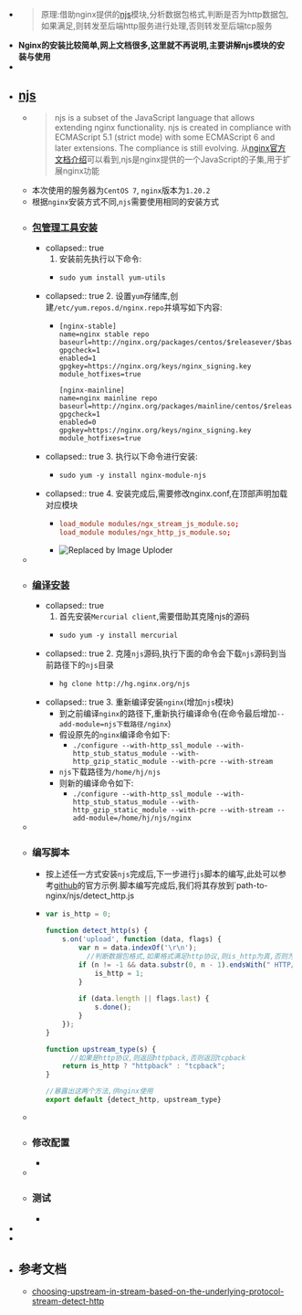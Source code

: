- > 原理:借助nginx提供的[njs](https://nginx.org/en/docs/njs/install.html)模块,分析数据包格式,判断是否为http数据包,如果满足,则转发至后端http服务进行处理,否则转发至后端tcp服务
- **Nginx的安装比较简单,网上文档很多,这里就不再说明,主要讲解njs模块的安装与使用**
-
- ## [njs](https://nginx.org/en/docs/njs/)
	- > njs is a subset of the JavaScript language that allows extending nginx functionality. njs is created in compliance with ECMAScript 5.1 (strict mode) with some ECMAScript 6 and later extensions. The compliance is still evolving.
	  从[nginx官方文档介绍](https://nginx.org/en/docs/njs/)可以看到,njs是nginx提供的一个JavaScript的子集,用于扩展nginx功能
	- 本次使用的服务器为`CentOS 7`, `nginx`版本为`1.20.2`
	- 根据`nginx`安装方式不同,`njs`需要使用相同的安装方式
	- ### [包管理工具安装](https://nginx.org/en/docs/njs/install.html#install_package)
		- collapsed:: true
		  1. 安装前先执行以下命令:
			- ```shell
			  sudo yum install yum-utils
			  ```
		- collapsed:: true
		  2. 设置`yum`存储库,创建`/etc/yum.repos.d/nginx.repo`并填写如下内容:
			- ```
			  [nginx-stable]
			  name=nginx stable repo
			  baseurl=http://nginx.org/packages/centos/$releasever/$basearch/
			  gpgcheck=1
			  enabled=1
			  gpgkey=https://nginx.org/keys/nginx_signing.key
			  module_hotfixes=true
			  
			  [nginx-mainline]
			  name=nginx mainline repo
			  baseurl=http://nginx.org/packages/mainline/centos/$releasever/$basearch/
			  gpgcheck=1
			  enabled=0
			  gpgkey=https://nginx.org/keys/nginx_signing.key
			  module_hotfixes=true
			  ```
		- collapsed:: true
		  3. 执行以下命令进行安装:
			- ```shell
			  sudo yum -y install nginx-module-njs
			  ```
		- collapsed:: true
		  4. 安装完成后,需要修改nginx.conf,在顶部声明加载对应模块
			- ```conf
			  load_module modules/ngx_stream_js_module.so;
			  load_module modules/ngx_http_js_module.so;
			  ```
			- ![Replaced by Image Uploder](https://gitee.com/superficial/blogimage/raw/master/img/image_1646985283147_0.png)
	-
	- ### [编译安装](https://nginx.org/en/docs/njs/install.html#install_sources)
		- collapsed:: true
		  1. 首先安装`Mercurial client`,需要借助其克隆njs的源码
			- ```shell
			  sudo yum -y install mercurial
			  ```
		- collapsed:: true
		  2. 克隆`njs`源码,执行下面的命令会下载`njs`源码到当前路径下的`njs`目录
			- ```shell
			  hg clone http://hg.nginx.org/njs
			  ```
		- collapsed:: true
		  3. 重新编译安装`nginx`(增加`njs`模块)
			- 到之前编译`nginx`的路径下,重新执行编译命令(在命令最后增加`--add-module=njs下载路径/nginx`)
			- 假设原先的`nginx`编译命令如下:
				- `./configure --with-http_ssl_module --with-http_stub_status_module --with-http_gzip_static_module --with-pcre --with-stream`
			- `njs`下载路径为`/home/hj/njs`
			- 则新的编译命令如下:
				- `./configure --with-http_ssl_module --with-http_stub_status_module --with-http_gzip_static_module --with-pcre --with-stream --add-module=/home/hj/njs/nginx`
	-
	- ### 编写脚本
		- 按上述任一方式安装`njs`完成后,下一步进行`js`脚本的编写,此处可以参考[github](https://github.com/nginx/njs-examples#choosing-upstream-in-stream-based-on-the-underlying-protocol-stream-detect-http)的官方示例.脚本编写完成后,我们将其存放到`path-to-nginx/njs/detect_http.js
		- ```js
		  var is_http = 0;
		  
		  function detect_http(s) {
		      s.on('upload', function (data, flags) {
		          var n = data.indexOf('\r\n');
		        	//判断数据包格式,如果格式满足http协议,则is_http为真,否则为假
		          if (n != -1 && data.substr(0, n - 1).endsWith(" HTTP/1.")) {
		              is_http = 1;
		          }
		  		
		          if (data.length || flags.last) {
		              s.done();
		          }
		      });
		  }
		  
		  function upstream_type(s) {
		    	//如果是http协议,则返回httpback,否则返回tcpback
		      return is_http ? "httpback" : "tcpback";
		  }
		  
		  //暴露出这两个方法,供nginx使用
		  export default {detect_http, upstream_type}
		  ```
	-
	- ### 修改配置
		-
	-
	- ### 测试
		-
-
-
- ## 参考文档
	- [choosing-upstream-in-stream-based-on-the-underlying-protocol-stream-detect-http](https://github.com/nginx/njs-examples#choosing-upstream-in-stream-based-on-the-underlying-protocol-stream-detect-http)